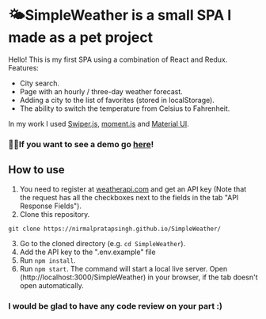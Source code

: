 # 🌤SimpleWeather is a small SPA I made as a pet project

Hello! This is my first SPA using a combination of React and Redux.\
Features:
- City search.
- Page with an hourly / three-day weather forecast.
- Adding a city to the list of favorites (stored in localStorage).
- The ability to switch the temperature from Celsius to Fahrenheit.

In my work I used [Swiper.js](https://swiperjs.com/), [moment.js](https://momentjs.com/) and [Material UI](https://mui.com/).

### 🐱‍🏍If you want to see a demo go [here](https://nirmalpratapsingh.github.io/SimpleWeather/)!

## How to use

1. You need to register at [weatherapi.com](https://www.weatherapi.com/) and get an API key (Note that the request has all the checkboxes next to the fields in the tab "API Response Fields").
2. Clone this repository.
```
git clone https://nirmalpratapsingh.github.io/SimpleWeather/
```
3. Go to the cloned directory (e.g. `cd SimpleWeather`).
4. Add the API key to the ".env.example" file
5. Run `npm install`.
6. Run `npm start`. The command will start a local live server. Open (http://localhost:3000/SimpleWeather) in your browser, if the tab doesn't open automatically.

### I would be glad to have any code review on your part :)

